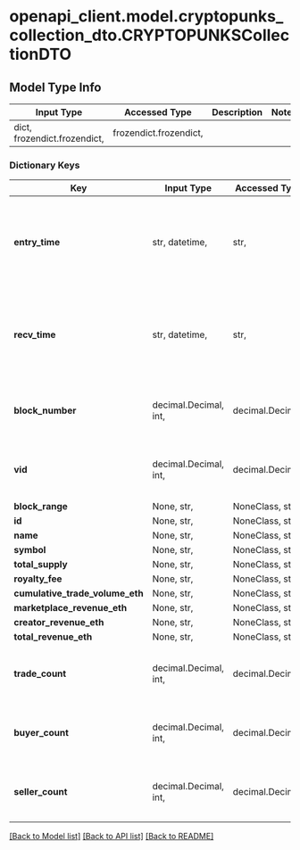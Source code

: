 # openapi_client.model.cryptopunks_collection_dto.CRYPTOPUNKSCollectionDTO

## Model Type Info
Input Type | Accessed Type | Description | Notes
------------ | ------------- | ------------- | -------------
dict, frozendict.frozendict,  | frozendict.frozendict,  |  | 

### Dictionary Keys
Key | Input Type | Accessed Type | Description | Notes
------------ | ------------- | ------------- | ------------- | -------------
**entry_time** | str, datetime,  | str,  |  | [optional] value must conform to RFC-3339 date-time
**recv_time** | str, datetime,  | str,  |  | [optional] value must conform to RFC-3339 date-time
**block_number** | decimal.Decimal, int,  | decimal.Decimal,  | Number of block in which entity was recorded. | [optional] value must be a 64 bit integer
**vid** | decimal.Decimal, int,  | decimal.Decimal,  |  | [optional] value must be a 64 bit integer
**block_range** | None, str,  | NoneClass, str,  |  | [optional] 
**id** | None, str,  | NoneClass, str,  |  | [optional] 
**name** | None, str,  | NoneClass, str,  |  | [optional] 
**symbol** | None, str,  | NoneClass, str,  |  | [optional] 
**total_supply** | None, str,  | NoneClass, str,  |  | [optional] 
**royalty_fee** | None, str,  | NoneClass, str,  |  | [optional] 
**cumulative_trade_volume_eth** | None, str,  | NoneClass, str,  |  | [optional] 
**marketplace_revenue_eth** | None, str,  | NoneClass, str,  |  | [optional] 
**creator_revenue_eth** | None, str,  | NoneClass, str,  |  | [optional] 
**total_revenue_eth** | None, str,  | NoneClass, str,  |  | [optional] 
**trade_count** | decimal.Decimal, int,  | decimal.Decimal,  |  | [optional] value must be a 32 bit integer
**buyer_count** | decimal.Decimal, int,  | decimal.Decimal,  |  | [optional] value must be a 32 bit integer
**seller_count** | decimal.Decimal, int,  | decimal.Decimal,  |  | [optional] value must be a 32 bit integer

[[Back to Model list]](../../README.md#documentation-for-models) [[Back to API list]](../../README.md#documentation-for-api-endpoints) [[Back to README]](../../README.md)

